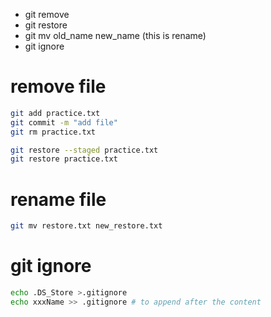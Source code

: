 
- git remove
- git restore
- git mv old_name new_name (this is rename)
- git ignore
# remove file
```bash
git add practice.txt
git commit -m "add file"
git rm practice.txt

git restore --staged practice.txt
git restore practice.txt

```

# rename file
```bash
git mv restore.txt new_restore.txt
```

# git ignore

```bash
echo .DS_Store >.gitignore
echo xxxName >> .gitignore # to append after the content
```
